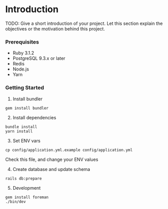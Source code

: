 # Introduction
TODO: Give a short introduction of your project. Let this section explain the objectives or the motivation behind this project.

### Prerequisites
- Ruby 3.1.2
- PostgreSQL 9.3.x or later
- Redis
- Node.js
- Yarn

### Getting Started
1. Install bundler
```
gem install bundler
```

2. Install dependencies
```
bundle install
yarn install
```

3. Set ENV vars
```
cp config/application.yml.example config/application.yml
```
Check this file, and change your ENV values

4. Create database and update schema
```
rails db:prepare
```

5. Development
```
gem install foreman
./bin/dev
```
